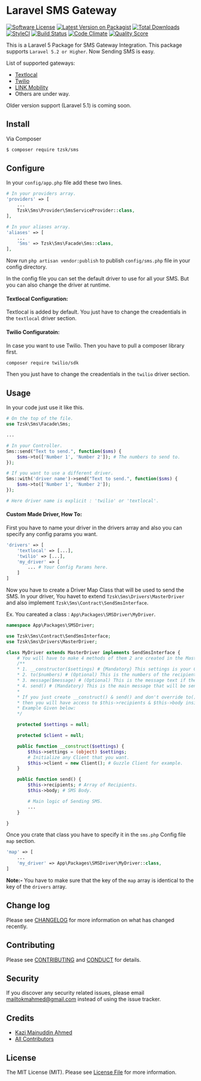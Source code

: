 # Laravel SMS Gateway

[![Software License][ico-license]](LICENSE.md)
[![Latest Version on Packagist][ico-version]][link-packagist]
[![Total Downloads][ico-downloads]][link-downloads]
[![StyleCI](https://styleci.io/repos/76770163/shield?branch=master)](https://styleci.io/repos/76770163)
[![Build Status](https://scrutinizer-ci.com/g/tzsk/sms/badges/build.png?b=master)](https://scrutinizer-ci.com/g/tzsk/sms/build-status/master)
[![Code Climate](https://codeclimate.com/github/tzsk/payu/badges/gpa.svg)](https://codeclimate.com/github/tzsk/sms)
[![Quality Score][ico-code-quality]][link-code-quality]

This is a Laravel 5 Package for SMS Gateway Integration. This package supports `Laravel 5.2 or Higher`. Now Sending SMS is easy.

List of supported gateways:
- [Textlocal](http://textlocal.in)
- [Twilio](https://www.twilio.com)
- [LINK Mobility](https://www.linkmobility.com)
- Others are under way.

Older version support (Laravel 5.1) is coming soon.

## Install

Via Composer

``` bash
$ composer require tzsk/sms
```

## Configure
In your `config/app.php` file add these two lines.
```php
# In your providers array.
'providers' => [
	...
	Tzsk\Sms\Provider\SmsServiceProvider::class,
],

# In your aliases array.
'aliases' => [
	...
	'Sms' => Tzsk\Sms\Facade\Sms::class,
],
```

Now run `php artisan vendor:publish` to publish `config/sms.php` file in your config directory.

In the config file you can set the default driver to use for all your SMS. But you can also change the driver at runtime.

#### Textlocal Configuration:

Textlocal is added by default. You just have to change the creadentials in the `textlocal` driver section.

#### Twilio Configuratoin:

In case you want to use Twilio. Then you have to pull a composer library first.

```bash
composer require twilio/sdk
```

Then you just have to change the creadentials in the `twilio` driver section.

## Usage

In your code just use it like this.
``` php
# On the top of the file.
use Tzsk\Sms\Facade\Sms;

...

# In your Controller.
Sms::send("Text to send.", function($sms) {
	$sms->to(['Number 1', 'Number 2']); # The numbers to send to.
});

# If you want to use a different driver.
Sms::with('driver name')->send("Text to send.", function($sms) {
	$sms->to(['Number 1', 'Number 2']);
});

# Here driver name is explicit : 'twilio' or 'textlocal'.
```


#### Custom Made Driver, How To:

First you have to name your driver in the drivers array and also you can specify any config params you want.

```php
'drivers' => [
	'textlocal' => [...],
    'twilio' => [...],
    'my_driver' => [
    	... # Your Config Params here.
    ]
]
```

Now you have to create a Driver Map Class that will be used to send the SMS. In your driver, You havet to extend `Tzsk\Sms\Drivers\MasterDriver` and also implement `Tzsk\Sms\Contract\SendSmsInterface`.

Ex. You careated a class : `App\Packages\SMSDriver\MyDriver`.

```php
namespace App\Packages\SMSDriver;

use Tzsk\Sms\Contract\SendSmsInterface;
use Tzsk\Sms\Drivers\MasterDriver;

class MyDriver extends MasterDriver implements SendSmsInterface {
	# You will have to make 4 methods of them 2 are created in the Master Driver. You can override if you want.
    /**
    * 1. __constructor($settings) # {Mandatory} This settings is your Config Params that you've set.
    * 2. to($numbers) # (Optional) This is the numbers of the recipient. Can eiter be array or string.
    * 3. message($message) # (Optional) This is the message text if they want to change on the fly.
    * 4. send() # (Mandatory) This is the main message that will be sent.
    *
    * If you just create __construct() & send() and don't override to() & message()
    * then you will have access to $this->recipients & $this->body inside your send() method.
    * Example Given below:
    */

	protected $settings = null;

    protected $client = null;

    public function __construct($settings) {
    	$this->settings = (object) $settings;
        # Initialize any Client that you want.
        $this->client = new Client(); # Guzzle Client for example.
    }

	public function send() {
    	$this->recipients; # Array of Recipients.
        $this->body; # SMS Body.

		# Main logic of Sending SMS.
        ...
    }

}
```

Once you crate that class you have to specify it in the `sms.php` Config file `map` section.

```php
'map' => [
	...
    'my_driver' => App\Packages\SMSDriver\MyDriver::class,
]
```
**Note:-** You have to make sure that the key of the `map` array is identical to the key of the `drivers` array.


## Change log

Please see [CHANGELOG](CHANGELOG.md) for more information on what has changed recently.


## Contributing

Please see [CONTRIBUTING](CONTRIBUTING.md) and [CONDUCT](CONDUCT.md) for details.

## Security

If you discover any security related issues, please email mailtokmahmed@gmail.com instead of using the issue tracker.

## Credits

- [Kazi Mainuddin Ahmed][link-author]
- [All Contributors][link-contributors]

## License

The MIT License (MIT). Please see [License File](LICENSE.md) for more information.

[ico-version]: https://img.shields.io/packagist/v/tzsk/sms.svg?style=flat-square
[ico-license]: https://img.shields.io/badge/license-MIT-brightgreen.svg?style=flat-square
[ico-travis]: https://img.shields.io/travis/tzsk/sms/master.svg?style=flat-square
[ico-scrutinizer]: https://img.shields.io/scrutinizer/coverage/g/tzsk/sms.svg?style=flat-square
[ico-code-quality]: https://img.shields.io/scrutinizer/g/tzsk/sms.svg?style=flat-square
[ico-downloads]: https://img.shields.io/packagist/dt/tzsk/sms.svg?style=flat-square

[link-packagist]: https://packagist.org/packages/tzsk/sms
[link-travis]: https://travis-ci.org/tzsk/sms
[link-scrutinizer]: https://scrutinizer-ci.com/g/tzsk/sms/code-structure
[link-code-quality]: https://scrutinizer-ci.com/g/tzsk/sms
[link-downloads]: https://packagist.org/packages/tzsk/sms
[link-author]: https://github.com/tzsk
[link-contributors]: ../../contributors
